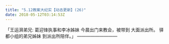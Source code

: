```yaml
---
title: "5.12教案大纪实【动态更新】(26)"
date: 2018-05-12T03:14:53Z
---
```


「王运湃弟兄: 葛迎锋执事和李冰姊妹 今晨出门来教会，被带到 大面派出所。 驿都小组的弟兄姊妹 到派出所陪伴。」
—————————

